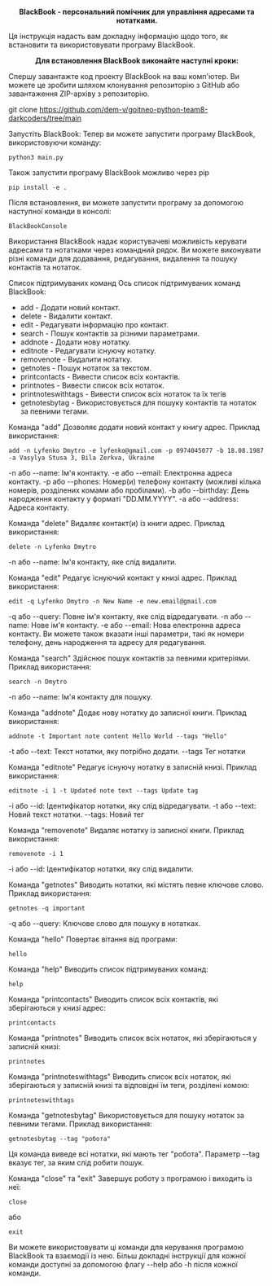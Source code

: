 <p align="center"><b>BlackBook - персональний помічник для управління адресами та нотатками.</b></p> Ця інструкція надасть вам докладну інформацію щодо того, як встановити та використовувати програму BlackBook.

<p align="center"><b>Для встановлення BlackBook виконайте наступні кроки:</b></p> 

Спершу завантажте код проекту BlackBook на ваш комп'ютер. Ви можете це зробити шляхом клонування репозиторію з GitHub або завантаження ZIP-архіву з репозиторію.

git clone https://github.com/dem-v/goitneo-python-team8-darkcoders/tree/main

Запустіть BlackBook: Тепер ви можете запустити програму BlackBook, використовуючи команду:

```shell
python3 main.py
```

Також запустити програму BlackBook можливо через pip

```shell
pip install -e .
```

Після встановлення, ви можете запустити програму за допомогою наступної команди в консолі:

```shell
BlackBookConsole
```
Використання
BlackBook надає користувачеві можливість керувати адресами та нотатками через командний рядок. Ви можете виконувати різні команди для додавання, редагування, видалення та пошуку контактів та нотаток.

Список підтримуваних команд
Ось список підтримуваних команд BlackBook:

- add - Додати новий контакт.
- delete - Видалити контакт.
- edit - Редагувати інформацію про контакт.
- search - Пошук контактів за різними параметрами.
- addnote - Додати нову нотатку.
- editnote - Редагувати існуючу нотатку.
- removenote - Видалити нотатку.
- getnotes - Пошук нотаток за текстом.
- printcontacts - Вивести список всіх контактів.
- printnotes - Вивести список всіх нотаток.
- printnoteswithtags - Вивести список всіх нотаток та їх тегів
- getnotesbytag - Використовується для пошуку контактів та нотаток за певними тегами.

Команда "add"
Дозволяє додати новий контакт у книгу адрес. Приклад використання:

```shell
add -n Lyfenko Dmytro -e lyfenko@gmail.com -p 0974045077 -b 18.08.1987 -a Vasylya Stusa 3, Bila Zerkva, Ukraine
```

-n або --name: Ім'я контакту.
-e або --email: Електронна адреса контакту.
-p або --phones: Номер(и) телефону контакту (можливі кілька номерів, розділених комами або пробілами).
-b або --birthday: День народження контакту у форматі "DD.MM.YYYY".
-a або --address: Адреса контакту.

Команда "delete"
Видаляє контакт(и) із книги адрес. Приклад використання:

```shell
delete -n Lyfenko Dmytro
```

-n або --name: Ім'я контакту, яке слід видалити.

Команда "edit"
Редагує існуючий контакт у книзі адрес. Приклад використання:

```shell
edit -q Lyfenko Dmytro -n New Name -e new.email@gmail.com
```

-q або --query: Повне ім'я контакту, яке слід відредагувати.
-n або --name: Нове ім'я контакту.
-e або --email: Нова електронна адреса контакту.
Ви можете також вказати інші параметри, такі як номери телефону, день народження та адресу для редагування.

Команда "search"
Здійснює пошук контактів за певними критеріями. Приклад використання:

```shell
search -n Dmytro
```

-n або --name: Ім'я контакту для пошуку.

Команда "addnote"
Додає нову нотатку до записної книги. Приклад використання:

```shell
addnote -t Important note content Hello World --tags "Hello"
```

-t або --text: Текст нотатки, яку потрібно додати.
--tags Тег нотатки

Команда "editnote"
Редагує існуючу нотатку в записній книзі. Приклад використання:

```shell
editnote -i 1 -t Updated note text --tags Update tag
```

-i або --id: Ідентифікатор нотатки, яку слід відредагувати.
-t або --text: Новий текст нотатки.
--tags: Новий тег

Команда "removenote"
Видаляє нотатку із записної книги. Приклад використання:

```shell
removenote -i 1
```

-i або --id: Ідентифікатор нотатки, яку слід видалити.

Команда "getnotes"
Виводить нотатки, які містять певне ключове слово. Приклад використання:

```shell
getnotes -q important
```

-q або --query: Ключове слово для пошуку в нотатках.

Команда "hello"
Повертає вітання від програми:

```shell
hello
```

Команда "help"
Виводить список підтримуваних команд:

```shell
help
```

Команда "printcontacts"
Виводить список всіх контактів, які зберігаються у книзі адрес:

```shell
printcontacts
```

Команда "printnotes"
Виводить список всіх нотаток, які зберігаються у записній книзі:

```shell
printnotes
```

Команда "printnoteswithtags"
Виводить список всіх нотаток, які зберігаються у записній книзі та відповідні їм теги, розділені комою:

```shell
printnoteswithtags
```

Команда "getnotesbytag"
Використовується для пошуку нотаток за певними тегами. Приклад використання:

```shell
getnotesbytag --tag "робота"
```

Ця команда виведе всі нотатки, які мають тег "робота". Параметр --tag вказує тег, за яким слід робити пошук.



Команда "close" та "exit"
Завершує роботу з програмою і виходить із неї:

```shell
close
```

або

```shell
exit
```

Ви можете використовувати ці команди для керування програмою BlackBook та взаємодії із нею. Більш докладні інструкції для кожної команди доступні за допомогою флагу --help або -h після кожної команди.
